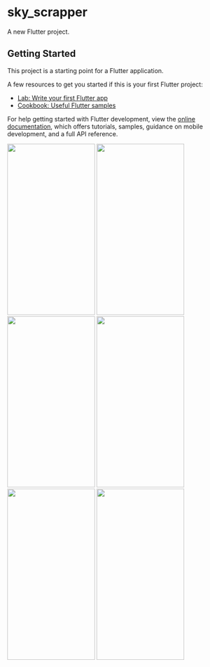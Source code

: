 # sky_scrapper

A new Flutter project.

## Getting Started

This project is a starting point for a Flutter application.

A few resources to get you started if this is your first Flutter project:

- [Lab: Write your first Flutter app](https://docs.flutter.dev/get-started/codelab)
- [Cookbook: Useful Flutter samples](https://docs.flutter.dev/cookbook)

For help getting started with Flutter development, view the
[online documentation](https://docs.flutter.dev/), which offers tutorials,
samples, guidance on mobile development, and a full API reference.
<p>
  <img src = "https://github.com/Janak67/sky_scrapper/assets/141834407/7456973c-0455-4aa5-a57b-38bb735a07b1" height="390" width="200">
  <img src = "https://github.com/Janak67/sky_scrapper/assets/141834407/5108477c-31e8-4091-a936-931f925c0bc1" height="390" width="200">
  <img src = "https://github.com/Janak67/sky_scrapper/assets/141834407/9814ff10-8ea2-4310-a616-f3d599c7ff8c" height="390" width="200">
  <img src = "https://github.com/Janak67/sky_scrapper/assets/141834407/d9d2bce0-4167-4983-a4d5-7332b99c4956" height="390" width="200">
  <img src = "https://github.com/Janak67/sky_scrapper/assets/141834407/3bc2195c-6993-4208-ab07-532298a240e8" height="390" width="200">
  <img src = "https://github.com/Janak67/sky_scrapper/assets/141834407/93b19753-8730-48e0-96e0-7ac15ce1decc" height="390" width="200">
</p>
